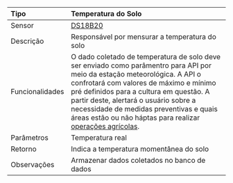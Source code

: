 | Tipo | Temperatura do Solo |
| :--- | :--- |
| Sensor | [DS18B20](/ds18b20.md) |
| Descrição | Responsável por mensurar a temperatura do solo |
| Funcionalidades | O dado coletado de temperatura de solo deve ser enviado como parâmentro para API por meio da estação meteorológica. A API o confrotará com valores de máximo e mínimo pré definidos para a cultura em questão. A partir deste, alertará o usuário sobre a necessidade de medidas preventivas e quais áreas estão ou não háptas para realizar [operações agrícolas](/operacoes-agricolas.md). |
| Parâmetros | Temperatura real |
| Retorno | Indica a temperatura momentânea do solo |
| Observações | Armazenar dados coletados no banco de dados |



